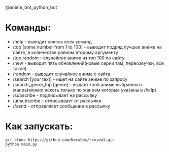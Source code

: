 @anime_bot_python_bot

# Команды: #
 + /help - выводит список всех команд
 + /top [some number from 1 to 100] - выводит подряд лучшее аниме на сайте, в количестве равном второму аргументу
 + /top random - случайное аниме из топ 100 по сайту
 + /new - выводит пять обновлений(новые серии там, переозвучки, все такое)
 + /random - выводит случайное аниме с сайта
 + /search [your text] - ищет на сайте аниме по запросу
 + /search_genre_top [genre] - выдает топ5 аниме выбранного жанра(можно искать только по жанрам которые указаны в /help)
 + /subscribe - подписывает на рассылку
 + /unsubscribe - отписываает от рассылки
 + //send - отправлляет сообщение в рассылку
# Как запускать: #
```
git clone https://github.com/Nerubes/review1.git
python main.py
```